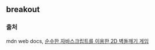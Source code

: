 ## breakout

### 출처

mdn web docs, [순수한 자바스크립트를 이용한 2D 벽돌깨기 게임](https://developer.mozilla.org/ko/docs/games/tutorials/2d_breakout_game_pure_javascript)
